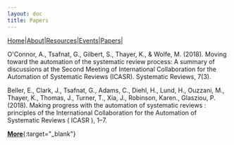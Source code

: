 ```yaml
---
layout: doc
title: Papers
---
```

[Home](index.md)|[About](about.md)|[Resources](resources.md)|[Events](events.md)|[Papers](papers.md)|


O'Connor, A., Tsafnat, G., Gilbert, S., Thayer, K., & Wolfe, M. (2018). Moving toward the automation of the systematic review process: A summary of discussions at the Second Meeting of International Collaboration for the Automation of Systematic Reviews (ICASR). Systematic Reviews, 7(3).

Beller, E., Clark, J., Tsafnat, G., Adams, C., Diehl, H., Lund, H., Ouzzani, M., Thayer, K., Thomas, J., Turner, T., Xia, J., Robinson, Karen., Glasziou, P. (2018). Making progress with the automation of systematic reviews : principles of the International Collaboration for the Automation of Systematic Reviews ( ICASR ), 1–7.

[**More**](https://zenodo.org/communities/icasr){:target="_blank"}  

